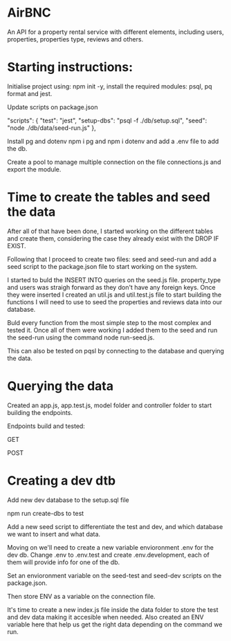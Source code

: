 # AirBNC
An API for a property rental service with different elements, including users, properties, properties type, reviews and others.

# Starting instructions:

Initialise project using: npm init -y, install the required modules: psql, pq format and jest.

Update scripts on package.json

 "scripts": {
    "test": "jest",
    "setup-dbs": "psql -f ./db/setup.sql",
    "seed": "node ./db/data/seed-run.js" 
  },

Install pg and dotenv npm i pg and npm i dotenv and add a .env file to add the db.

Create a pool to manage multiple connection on the file connections.js and export the module.

# Time to create the tables and seed the data

After all of that have been done, I started working on the different tables and create them, considering the case they already exist with the DROP IF EXIST.

Following that I proceed to create two files: seed and seed-run and add a seed script to the package.json file to start working on the system.

I started to buld the INSERT INTO queries on the seed.js file. property_type and users was straigh forward as they don't have any foreign keys. Once they were inserted I created an util.js and util.test.js file to start building the functions I will need to use to seed the properties and reviews data into our database.

Buld every function from the most simple step to the most complex and tested it. Once all of them were working I added them to the seed and run the seed-run using the command node run-seed.js.

This can also be tested on pqsl by connecting to the database and querying the data. 

# Querying the data

Created an app.js, app.test.js, model folder and controller folder to start building the endpoints.

Endpoints build and tested:

GET 

POST



# Creating a dev dtb

Add new dev database to the setup.sql file

npm run create-dbs to test

Add a new seed script to differentiate the test and dev, and which database we want to insert and what data. 

Moving on we'll need to create a new variable envioronment .env for the dev db. Change .env to .env.test and create .env.development, each of them will provide info for one of the db.

Set an envioronment variable on the seed-test and seed-dev scripts on the package.json.

Then store ENV as a variable on the connection file.

It's time to create a new index.js file inside the data folder to store the test and dev data making it accesible when needed. Also created an ENV variable here that help us get the right data depending on the command we run. 





